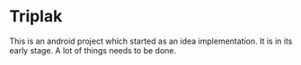 # Triplak

This is an android project which started as an idea implementation. It is in its early stage. A lot of things needs to be done.
